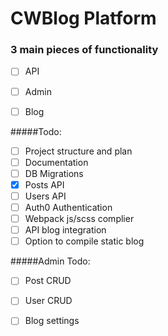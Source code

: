 # CWBlog Platform
### 3 main pieces of functionality
* [ ] API
* [ ] Admin
* [ ] Blog


#####Todo:
- [ ] Project structure and plan
- [ ] Documentation
- [ ] DB Migrations
- [x] Posts API
- [ ] Users API
- [ ] Auth0 Authentication
- [ ] Webpack js/scss complier
- [ ] API blog integration
- [ ] Option to compile static blog

#####Admin Todo:
- [ ] Post CRUD
- [ ] User CRUD
- [ ] Blog settings

